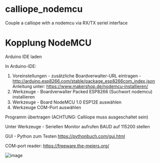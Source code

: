 # calliope_nodemcu
Couple a calliope with a nodemcu via RX/TX seriel interface

# Kopplung NodeMCU

Arduino IDE laden

In Arduino-IDE:
1. Voreinstellungen - zusätzliche Boardverwalter-URL eintragen -  http://arduino.esp8266.com/stable/package_esp8266com_index.json
  Anleitung unter: https://www.makershop.de/nodemcu-installieren/
2. Werkzeuge - Boardverwalter Packed ESP8266 (Suchwort nodemcu) installieren
3. Werkzeuge - Board NodeMCU 1.0 ESP12E auswählen
4. Werkzeuge COM-Port auswählen   
  
Programm übertragen (ACHTUNG: Calliiope muss ausgeschaltet sein)

Unter Werkzeuge - Seriellen Monitor aufrufen BAUD auf 115200 stellen
  
GUI - Python zum Testen
https://pythonbuch.com/gui.html

COM-port reader: https://freeware.the-meiers.org/

![image](https://user-images.githubusercontent.com/67120052/147339444-22bba476-89f5-47a0-9884-40984b14babf.png)
